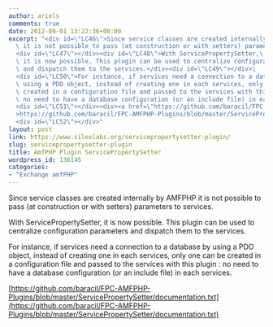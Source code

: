 ```yaml
---
author: ariels
comments: true
date: 2012-09-01 13:22:36+00:00
excerpt: "<div id=\"LC46\">Since service classes are created internally by AMFPHP\
  \ it is not possible to pass (at construction or with setters) parameters to services.</div>\
  <div id=\"LC47\"></div><div id=\"LC48\">With ServicePropertySetter,\
  \ it is now possible. This plugin can be used to centralize configuration parameters\
  \ and dispatch them to the services.</div><div id=\"LC49\"></div>\
  <div id=\"LC50\">For instance, if services need a connection to a database by\
  \ using a PDO object, instead of creating one in each services, only one can be\
  \ created in a configuration file and passed to the services with this plugin :\
  \ no need to have a database configuration (or an include file) in each services.</div>\
  <div id=\"LC51\"></div><div><a href=\"https://github.com/baracil/FPC-AMFPHP-Plugins/blob/master/ServicePropertySetter/documentation.txt\"\
  >https://github.com/baracil/FPC-AMFPHP-Plugins/blob/master/ServicePropertySetter/documentation.txt</a></div>\
  <div id=\"LC52\"></div>"
layout: post
link: https://www.silexlabs.org/servicepropertysetter-plugin/
slug: servicepropertysetter-plugin
title: AmfPHP Plugin ServicePropertySetter
wordpress_id: 136145
categories:
- "Exchange amfPHP"
---
```


Since service classes are created internally by AMFPHP it is not possible to pass (at construction or with setters) parameters to services.







With ServicePropertySetter, it is now possible. This plugin can be used to centralize configuration parameters and dispatch them to the services.







For instance, if services need a connection to a database by using a PDO object, instead of creating one in each services, only one can be created in a configuration file and passed to the services with this plugin : no need to have a database configuration (or an include file) in each services.







[https://github.com/baracil/FPC-AMFPHP-Plugins/blob/master/ServicePropertySetter/documentation.txt](https://github.com/baracil/FPC-AMFPHP-Plugins/blob/master/ServicePropertySetter/documentation.txt)



